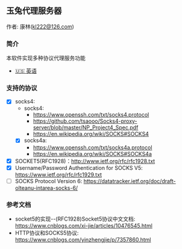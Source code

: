 ## 玉兔代理服务器
作者: 康林(kl222@126.com)

### 简介

本软件实现多种协议代理服务功能

- [ :us: 英语](README.md)
  
### 支持的协议

- [x] socks4: 
  + socks4:
    - https://www.openssh.com/txt/socks4.protocol
    - https://github.com/tsaooo/Socks4-proxy-server/blob/master/NP_Project4_Spec.pdf
    - https://en.wikipedia.org/wiki/SOCKS#SOCKS4
  + [x] socks4a:
    - https://www.openssh.com/txt/socks4a.protocol
    - https://en.wikipedia.org/wiki/SOCKS#SOCKS4a
- [x] SOCKET5(RFC1928)：http://www.ietf.org/rfc/rfc1928.txt
- [x] Username/Password Authentication for SOCKS V5: https://www.ietf.org/rfc/rfc1929.txt
- [ ] SOCKS Protocol Version 6: https://datatracker.ietf.org/doc/draft-olteanu-intarea-socks-6/

### 参考文档

- socket5的实现--(RFC1928)Socket5协议中文文档: https://www.cnblogs.com/xi-jie/articles/10476545.html
- HTTP协议和SOCKS5协议: https://www.cnblogs.com/yinzhengjie/p/7357860.html
